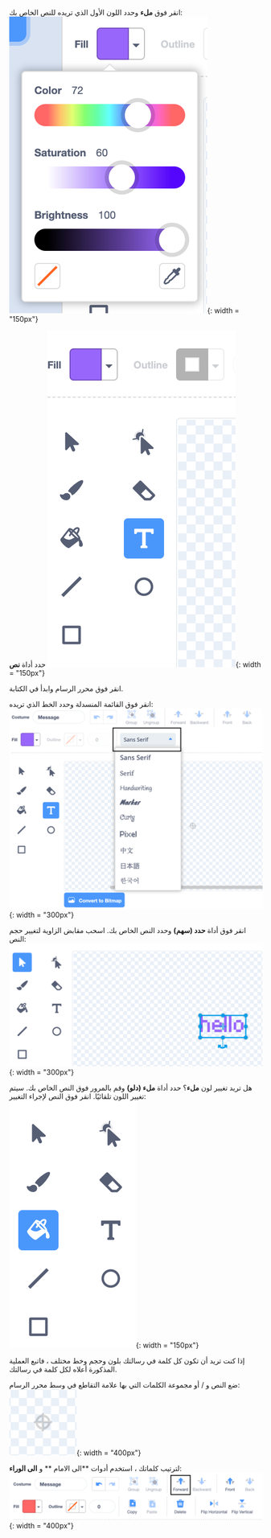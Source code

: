 انقر فوق **ملء** وحدد اللون الأول الذي تريده للنص الخاص بك: ![The Fill colour menu showing sliders to control color, saturation and brightness.](images/from-me-fill-colour.png){: width = "150px"}

حدد أداة **نص** ![The Text tool.](images/from-me-text-tool.png){: width = "150px"}

انقر فوق محرر الرسام وابدأ في الكتابة.

انقر فوق القائمة المنسدلة وحدد الخط الذي تريده: ![The Font drop down menu showing the fonts available to use within Scratch.](images/from-me-text-font.png){: width = "300px"}

انقر فوق أداة **حدد (سهم)** وحدد النص الخاص بك. اسحب مقابض الزاوية لتغيير حجم النص: ![The Select (Arrow) tool and resize handles.](images/from-me-arrow-resize.png){: width = "300px"}

هل تريد تغيير لون **ملء**؟ حدد أداة **ملء (دلو)** وقم بالمرور فوق النص الخاص بك. سيتم تغيير اللون تلقائيًا. انقر فوق النص لإجراء التغيير: ![The Fill (Bucket) tool.](images/from-me-fill-bucket.png){: width = "150px"}

إذا كنت تريد أن تكون كل كلمة في رسالتك بلون وحجم وخط مختلف ، فاتبع العملية المذكورة أعلاه لكل كلمة في رسالتك.

ضع النص و / أو مجموعة الكلمات التي بها علامة التقاطع في وسط محرر الرسام: ![The crosshair.](images/from-me-paint-editor-centre.png){: width = "400px"}

لترتيب كلماتك ، استخدم أدوات **الى الامام ** و **الى الوراء**: ![The Forward and Backward tools.](images/from-me-paint-editor-forward-backward.png){: width = "400px"}
